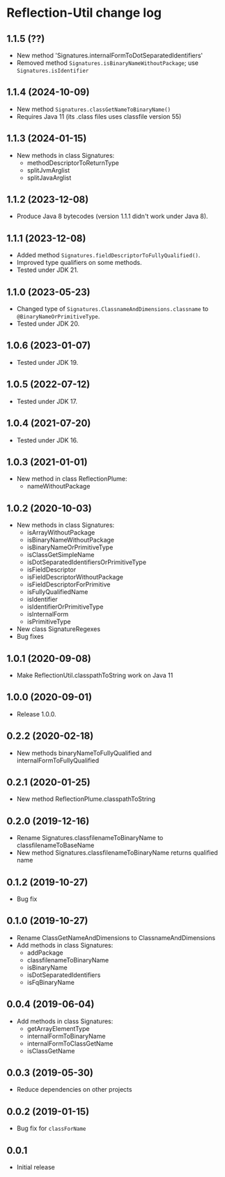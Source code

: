 # Reflection-Util change log

## 1.1.5 (??)

- New method 'Signatures.internalFormToDotSeparatedIdentifiers'
- Removed method `Signatures.isBinaryNameWithoutPackage`; use `Signatures.isIdentifier`

## 1.1.4 (2024-10-09)

- New method `Signatures.classGetNameToBinaryName()`
- Requires Java 11 (its .class files uses classfile version 55)

## 1.1.3 (2024-01-15)

- New methods in class Signatures:
   - methodDescriptorToReturnType
   - splitJvmArglist
   - splitJavaArglist

## 1.1.2 (2023-12-08)

- Produce Java 8 bytecodes (version 1.1.1 didn't work under Java 8).

## 1.1.1 (2023-12-08)

- Added method `Signatures.fieldDescriptorToFullyQualified()`.
- Improved type qualifiers on some methods.
- Tested under JDK 21.

## 1.1.0 (2023-05-23)

- Changed type of `Signatures.ClassnameAndDimensions.classname` to `@BinaryNameOrPrimitiveType`.
- Tested under JDK 20.

## 1.0.6 (2023-01-07)

- Tested under JDK 19.

## 1.0.5 (2022-07-12)

- Tested under JDK 17.

## 1.0.4 (2021-07-20)

- Tested under JDK 16.

## 1.0.3 (2021-01-01)

- New method in class ReflectionPlume:
   - nameWithoutPackage

## 1.0.2 (2020-10-03)

- New methods in class Signatures:
   - isArrayWithoutPackage
   - isBinaryNameWithoutPackage
   - isBinaryNameOrPrimitiveType
   - isClassGetSimpleName
   - isDotSeparatedIdentifiersOrPrimitiveType
   - isFieldDescriptor
   - isFieldDescriptorWithoutPackage
   - isFieldDescriptorForPrimitive
   - isFullyQualifiedName
   - isIdentifier
   - isIdentifierOrPrimitiveType
   - isInternalForm
   - isPrimitiveType
- New class SignatureRegexes
- Bug fixes

## 1.0.1 (2020-09-08)

- Make ReflectionUtil.classpathToString work on Java 11

## 1.0.0 (2020-09-01)

- Release 1.0.0.

## 0.2.2 (2020-02-18)

- New methods binaryNameToFullyQualified and internalFormToFullyQualified

## 0.2.1 (2020-01-25)

- New method ReflectionPlume.classpathToString

## 0.2.0 (2019-12-16)

- Rename Signatures.classfilenameToBinaryName to classfilenameToBaseName
- New method Signatures.classfilenameToBinaryName returns qualified name

## 0.1.2 (2019-10-27)

- Bug fix

## 0.1.0 (2019-10-27)

- Rename ClassGetNameAndDimensions to ClassnameAndDimensions
- Add methods in class Signatures:
   - addPackage
   - classfilenameToBinaryName
   - isBinaryName
   - isDotSeparatedIdentifiers
   - isFqBinaryName

## 0.0.4 (2019-06-04)

- Add methods in class Signatures:
   - getArrayElementType
   - internalFormToBinaryName
   - internalFormToClassGetName
   - isClassGetName

## 0.0.3 (2019-05-30)

- Reduce dependencies on other projects

## 0.0.2 (2019-01-15)

- Bug fix for `classForName`

## 0.0.1

- Initial release
